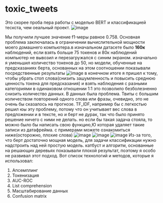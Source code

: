 # toxic_tweets
Это скорее проба пера работы с моделью BERT и классификацией тескста, чем оеальный проект.
![image](https://user-images.githubusercontent.com/104565128/169793664-07341e31-7232-4721-bbea-b1070ed51bfb.png)

Мы получили лучшее значение f1-меры равное 0.758.
Основная проблема заключалась в ограничении вычислительной мощности моего домашнего компьютера.в изначальном датасете было <strong>160к</strong> наблюдений,
если взять больше 75 токенов и 80к наблюдений компьютер не вывозил и перезагружался с синим экраном. изначально я уменьшил количество токенов до 50, но модели,
обученные на предсказаниях берта, основанных на этом соотношении показывали посредственные результаты
![image](https://user-images.githubusercontent.com/104565128/169795527-2bbe2a77-febc-44e2-ad97-fa156a1bea7f.png)
в конечном итоге я пришел к тому, чтобы убрать стоп слова(снизить зашумленность и повысить среднюю ценность токена для предсказания) и взять наблюдения с разными 
категориями в одинаковом отношении 1:1 это позволило безболезненно снизить количество данных.
В данных была проблема. Твиты с большим количеством повторений одного слова или фразы, очевидно, это не очень бы сказалось на прогнозе. TF_IDF, например бы с легкостью
решил юы  эту проблему, потому что он учитывает вес слова в предложении и в тексте, но и берт не дурак, так что было принято решение ничего с ними не делать.
но если бы такая задача стояла, то можно было бы написать свою функцию,Ю которая удаляет такие записи из датафрейма. с примерами можете ознакомиться ниже(осторожно,
плохие слова)
![image](https://user-images.githubusercontent.com/104565128/169801321-19a6ecca-1819-4e2f-9844-2cb32dfe8a3d.png)
![image](https://user-images.githubusercontent.com/104565128/169801348-1a4447e0-b298-4380-9d5e-fd389dad0acc.png)
![image](https://user-images.githubusercontent.com/104565128/169801403-519f2536-f27b-442c-9cec-f0e93f8b5b1f.png)
Из-за того, что берт достаточно мощная модель, для задачи классификации нужно надстроить над ней простую модель. катбуст и алгоритм, основанные на решающих деревьях 
показывали плохой результат, поэтому я особо не развивал этот подход.
Вот список технологий и методов, которые я использовал:
<ol>
  <li>Апсемплинг</li>
  <li>Токенизация</li>
  <li>AUC-ROC</li>
  <li>List comprehension</li>
  <li>Масштабирование данных</li>
  <li>Confusion matrix</li>
</ol>

